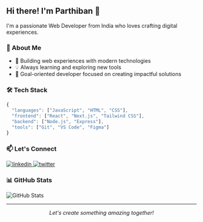 <h2 align="left">Hi there! I'm Parthiban 👋</h2>

I'm a passionate Web Developer from India who loves crafting digital experiences.

### 💫 About Me
- 🌱 Building web experiences with modern technologies
- 💡 Always learning and exploring new tools
- 🎯 Goal-oriented developer focused on creating impactful solutions

### 🛠️ Tech Stack
```javascript
{
  "languages": ["JavaScript", "HTML", "CSS"],
  "frontend": ["React", "Next.js", "Tailwind CSS"],
  "backend": ["Node.js", "Express"],
  "tools": ["Git", "VS Code", "Figma"]
}
```

### 📫 Let's Connect
<div align="left">
  <a href="https://linkedin.com/in/YOUR_LINKEDIN" target="_blank">
    <img src="https://img.shields.io/badge/LinkedIn-0077B5?style=for-the-badge&logo=linkedin&logoColor=white" alt="linkedin"/>
  </a>
  <a href="https://twitter.com/YOUR_TWITTER" target="_blank">
    <img src="https://img.shields.io/badge/Twitter-1DA1F2?style=for-the-badge&logo=twitter&logoColor=white" alt="twitter"/>
  </a>
</div>

### 📊 GitHub Stats
<div align="left">
  <img src="https://github-readme-stats.vercel.app/api?username=justparthi&show_icons=true&theme=tokyonight&hide_border=true&count_private=true" alt="GitHub Stats" />
</div>

---

<p align="center">
  <i>Let's create something amazing together!</i>
</p>

